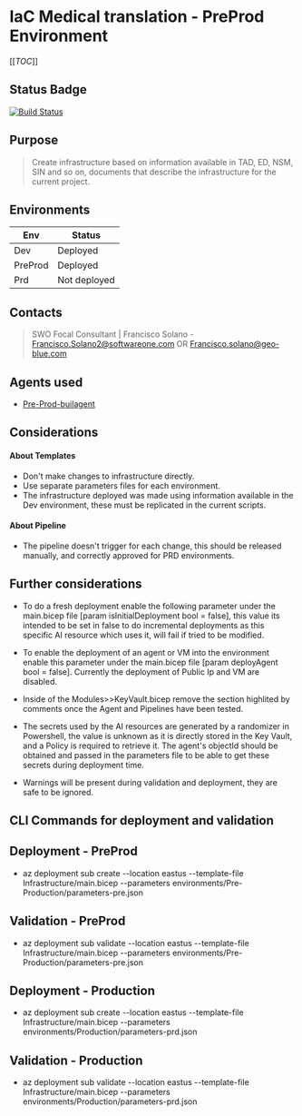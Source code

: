 # IaC Medical translation - PreProd Environment

[[_TOC_]]

## Status Badge

[![Build Status](https://geoblue.visualstudio.com/Digital%20Technology%20Upgrades/_apis/build/status%2FAzure.DocumentTranslation.Bicep?branchName=develop)](https://geoblue.visualstudio.com/Digital%20Technology%20Upgrades/_build/latest?definitionId=27&branchName=develop)

## Purpose

> Create infrastructure based on information available in TAD, ED, NSM, SIN and so on, documents that describe the infrastructure for the current project.

## Environments

| **Env** | **Status**                      |
| ------- | ------------------------------- |
| Dev     | Deployed     |
| PreProd | Deployed     |
| Prd     | Not deployed |

>

## Contacts

> SWO Focal Consultant | Francisco Solano - Francisco.Solano2@softwareone.com OR Francisco.solano@geo-blue.com

## Agents used

-   [Pre-Prod-builagent](https://geoblue.visualstudio.com/Digital%20Technology%20Upgrades/_settings/agentqueues?agentId=21&queueId=662&view=jobs)

## Considerations

#### About Templates

-   Don't make changes to infrastructure directly.
-   Use separate parameters files for each environment.
-   The infrastructure deployed was made using information available in the Dev environment, these must be replicated in the current scripts.

#### About Pipeline

-   The pipeline doesn't trigger for each change, this should be released manually, and correctly approved for PRD environments.

## Further considerations

-   To do a fresh deployment enable the following parameter under the main.bicep file [param isInitialDeployment bool = false], this value its intended to be set in false to do incremental deployments as this specific AI resource which  uses it, will fail if tried to be modified.

-   To enable the deployment of an agent or VM into the environment enable this parameter under the main.bicep file [param deployAgent bool = false]. Currently the deployment of Public Ip and VM are disabled.

-   Inside of the Modules>>KeyVault.bicep remove the section highlited by comments once the Agent and Pipelines have been tested.

-   The secrets used by the AI resources are generated by a randomizer in Powershell, the value is unknown as it is directly stored in the Key Vault, and a Policy is required to retrieve it. The agent's objectId should be obtained and passed in the parameters file to be able to get these secrets during deployment time.

-   Warnings will be present during validation and deployment, they are safe to be ignored.

##  CLI Commands for deployment and validation

## Deployment - PreProd

-   az deployment sub create --location eastus --template-file Infrastructure/main.bicep --parameters environments/Pre-Production/parameters-pre.json

## Validation - PreProd

-  az deployment sub validate --location eastus --template-file Infrastructure/main.bicep --parameters environments/Pre-Production/parameters-pre.json
 
## Deployment - Production

-   az deployment sub create --location eastus --template-file Infrastructure/main.bicep --parameters environments/Production/parameters-prd.json

## Validation - Production

-  az deployment sub validate --location eastus --template-file Infrastructure/main.bicep --parameters environments/Production/parameters-prd.json
